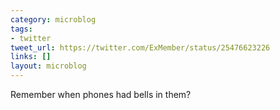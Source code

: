 ```yaml
---
category: microblog
tags:
- twitter
tweet_url: https://twitter.com/ExMember/status/25476623226
links: []
layout: microblog
---
```

Remember when phones had bells in them?
